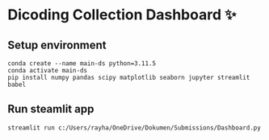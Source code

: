 # Dicoding Collection Dashboard ✨

## Setup environment
```
conda create --name main-ds python=3.11.5
conda activate main-ds
pip install numpy pandas scipy matplotlib seaborn jupyter streamlit babel
```

## Run steamlit app
```
streamlit run c:/Users/rayha/OneDrive/Dokumen/Submissions/Dashboard.py
```
